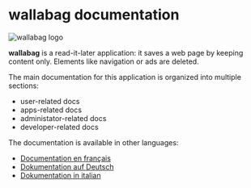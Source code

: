 wallabag documentation
======================

![wallabag logo](../img/wallabag.png)

**wallabag** is a read-it-later application: it saves a web page by keeping content only. Elements like navigation or ads are deleted.

The main documentation for this application is organized into multiple sections:

-   user-related docs
-   apps-related docs
-   administator-related docs
-   developer-related docs

The documentation is available in other languages:

-   [Documentation en français](https://doc.wallabag.org/fr/)
-   [Dokumentation auf Deutsch](https://doc.wallabag.org/de/)
-   [Dokumentation in italian](https://doc.wallabag.org/it/)
